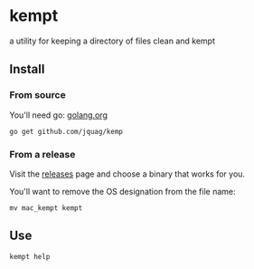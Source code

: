 # kempt

a utility for keeping a directory of files clean and kempt


## Install

### From source
You'll need go: [golang.org](http://www.golang.org)

    go get github.com/jquag/kemp

### From a release

Visit the [releases](https://github.com/jquag/kempt/releases) page and choose a binary that works for you.

You'll want to remove the OS designation from the file name:

    mv mac_kempt kempt


## Use

    kempt help
